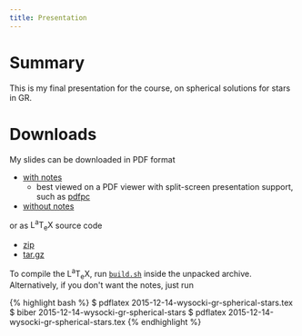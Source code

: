 ```yaml
---
title: Presentation
---
```


# Summary

This is my final presentation for the course, on spherical solutions for stars in GR.


# Downloads

My slides can be downloaded in PDF format

- [with notes]({{site.baseurl}}/presentation/2015-12-14-wysocki-gr-spherical-stars--with-notes.pdf)
    - best viewed on a PDF viewer with split-screen presentation support,
      such as [pdfpc](https://davvil.github.io/pdfpc/)
- [without notes]({{site.baseurl}}/presentation/2015-12-14-wysocki-gr-spherical-stars--without-notes.pdf)

or as <span class="latex">L<sup>a</sup>T<sub>e</sub>X</span> source code

- [zip](
    {{site.baseurl}}/presentation/2015-12-14-wysocki-gr-spherical-stars.zip)
- [tar.gz](
    {{site.baseurl}}/presentation/2015-12-14-wysocki-gr-spherical-stars.tar.gz)


To compile the <span class="latex">L<sup>a</sup>T<sub>e</sub>X</span>, run [`build.sh`]({{site.baseurl}}/presentation/build.sh) inside the unpacked archive. Alternatively, if you don't want the notes, just run

{% highlight bash %}
$ pdflatex 2015-12-14-wysocki-gr-spherical-stars.tex
$ biber 2015-12-14-wysocki-gr-spherical-stars
$ pdflatex 2015-12-14-wysocki-gr-spherical-stars.tex
{% endhighlight %}

